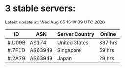 # 3 stable servers:

Latest update at: Wed Aug 05 15:10:09 UTC 2020

| ID | ASN | Server Country | Online |
| -- | --- | -------------- | ------ |
| #.D09B | AS174 | United States | 337 hrs |
| #.7F1D | AS63949 | Singapore | 59 hrs |
| #.2A79 | AS63949 | Japan | 29 hrs |

